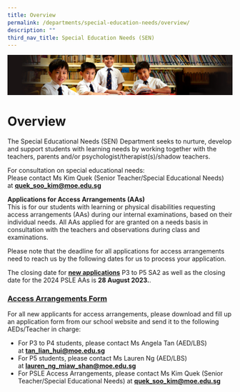 ```yaml
---
title: Overview
permalink: /departments/special-education-needs/overview/
description: ""
third_nav_title: Special Education Needs (SEN)
---
```

![](/images/Sub-banner1.jpg)

Overview
========

The Special Educational Needs (SEN) Department seeks to nurture, develop and support students with learning needs by working together with the teachers, parents and/or psychologist/therapist(s)/shadow teachers.

For consultation on special educational needs:&nbsp;<br>
Please contact Ms Kim Quek (Senior Teacher/Special Educational Needs) at&nbsp;**[quek\_soo\_kim@moe.edu.sg](mailto:quek_soo_kim@moe.edu.sg)**

**Applications for Access Arrangements (AAs)**<br>
This is for our students with learning or physical disabilities requesting access arrangements (AAs) during our internal examinations, based on their individual needs.  All AAs applied for are granted on a needs basis in consultation with the teachers and observations during class and examinations.

Please note that the deadline for all applications for access arrangements need to reach us by the following dates for us to process your application.

The closing date for&nbsp;<b><u>new applications</u></b>&nbsp;P3 to P5 SA2 as well as the closing date for the 2024 PSLE AAs is&nbsp;**28 August 2023.**.

### [Access Arrangements Form](/files/AA%20Application_Form_AAs_21%20Feb%202022.pdf)

For all new applicants for access arrangements, please download and fill up an application form from our school website and send it to the following AEDs/Teacher in charge:

*   For P3 to P4 students, please contact Ms Angela Tan (AED/LBS) at&nbsp;[**tan\_lian\_hui@moe.edu.sg**](mailto:tan_lian_hui@moe.edu.sg)&nbsp;
*   For P5 students, please contact Ms Lauren Ng (AED/LBS) at&nbsp;[**lauren\_ng\_miaw\_shan@moe.edu.sg**](mailto:lauren_ng_miaw_shan@moe.edu.sg)
*   For PSLE Access Arrangements, please contact Ms Kim Quek (Senior Teacher/Special Educational Needs) at&nbsp;[**quek\_soo\_kim@moe.edu.sg**](mailto:quek_soo_kim@moe.edu.sg)